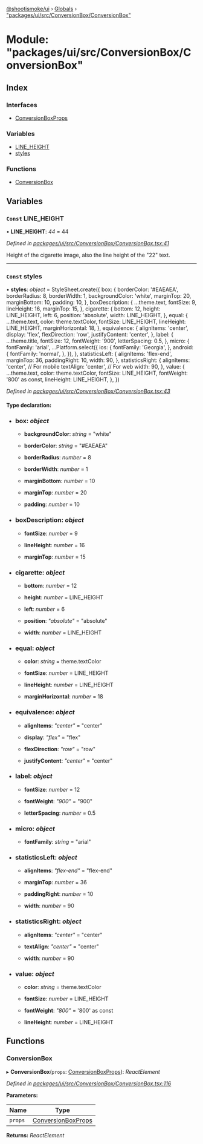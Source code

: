 [@shootismoke/ui](../README.md) › [Globals](../globals.md) › ["packages/ui/src/ConversionBox/ConversionBox"](_packages_ui_src_conversionbox_conversionbox_.md)

# Module: "packages/ui/src/ConversionBox/ConversionBox"

## Index

### Interfaces

* [ConversionBoxProps](../interfaces/_packages_ui_src_conversionbox_conversionbox_.conversionboxprops.md)

### Variables

* [LINE_HEIGHT](_packages_ui_src_conversionbox_conversionbox_.md#const-line_height)
* [styles](_packages_ui_src_conversionbox_conversionbox_.md#const-styles)

### Functions

* [ConversionBox](_packages_ui_src_conversionbox_conversionbox_.md#conversionbox)

## Variables

### `Const` LINE_HEIGHT

• **LINE_HEIGHT**: *44* = 44

*Defined in [packages/ui/src/ConversionBox/ConversionBox.tsx:41](https://github.com/shootismoke/common/blob/72777b1/packages/ui/src/ConversionBox/ConversionBox.tsx#L41)*

Height of the cigarette image, also the line height of the "22" text.

___

### `Const` styles

• **styles**: *object* = StyleSheet.create({
	box: {
		borderColor: '#EAEAEA',
		borderRadius: 8,
		borderWidth: 1,
		backgroundColor: 'white',
		marginTop: 20,
		marginBottom: 10,
		padding: 10,
	},
	boxDescription: {
		...theme.text,
		fontSize: 9,
		lineHeight: 16,
		marginTop: 15,
	},
	cigarette: {
		bottom: 12,
		height: LINE_HEIGHT,
		left: 6,
		position: 'absolute',
		width: LINE_HEIGHT,
	},
	equal: {
		...theme.text,
		color: theme.textColor,
		fontSize: LINE_HEIGHT,
		lineHeight: LINE_HEIGHT,
		marginHorizontal: 18,
	},
	equivalence: {
		alignItems: 'center',
		display: 'flex',
		flexDirection: 'row',
		justifyContent: 'center',
	},
	label: {
		...theme.title,
		fontSize: 12,
		fontWeight: '900',
		letterSpacing: 0.5,
	},
	micro: {
		fontFamily: 'arial',
		...Platform.select({
			ios: {
				fontFamily: 'Georgia',
			},
			android: {
				fontFamily: 'normal',
			},
		}),
	},
	statisticsLeft: {
		alignItems: 'flex-end',
		marginTop: 36,
		paddingRight: 10,
		width: 90,
	},
	statisticsRight: {
		alignItems: 'center', // For mobile
		textAlign: 'center', // For web
		width: 90,
	},
	value: {
		...theme.text,
		color: theme.textColor,
		fontSize: LINE_HEIGHT,
		fontWeight: '800' as const,
		lineHeight: LINE_HEIGHT,
	},
})

*Defined in [packages/ui/src/ConversionBox/ConversionBox.tsx:43](https://github.com/shootismoke/common/blob/72777b1/packages/ui/src/ConversionBox/ConversionBox.tsx#L43)*

#### Type declaration:

* ### **box**: *object*

  * **backgroundColor**: *string* = "white"

  * **borderColor**: *string* = "#EAEAEA"

  * **borderRadius**: *number* = 8

  * **borderWidth**: *number* = 1

  * **marginBottom**: *number* = 10

  * **marginTop**: *number* = 20

  * **padding**: *number* = 10

* ### **boxDescription**: *object*

  * **fontSize**: *number* = 9

  * **lineHeight**: *number* = 16

  * **marginTop**: *number* = 15

* ### **cigarette**: *object*

  * **bottom**: *number* = 12

  * **height**: *number* = LINE_HEIGHT

  * **left**: *number* = 6

  * **position**: *"absolute"* = "absolute"

  * **width**: *number* = LINE_HEIGHT

* ### **equal**: *object*

  * **color**: *string* = theme.textColor

  * **fontSize**: *number* = LINE_HEIGHT

  * **lineHeight**: *number* = LINE_HEIGHT

  * **marginHorizontal**: *number* = 18

* ### **equivalence**: *object*

  * **alignItems**: *"center"* = "center"

  * **display**: *"flex"* = "flex"

  * **flexDirection**: *"row"* = "row"

  * **justifyContent**: *"center"* = "center"

* ### **label**: *object*

  * **fontSize**: *number* = 12

  * **fontWeight**: *"900"* = "900"

  * **letterSpacing**: *number* = 0.5

* ### **micro**: *object*

  * **fontFamily**: *string* = "arial"

* ### **statisticsLeft**: *object*

  * **alignItems**: *"flex-end"* = "flex-end"

  * **marginTop**: *number* = 36

  * **paddingRight**: *number* = 10

  * **width**: *number* = 90

* ### **statisticsRight**: *object*

  * **alignItems**: *"center"* = "center"

  * **textAlign**: *"center"* = "center"

  * **width**: *number* = 90

* ### **value**: *object*

  * **color**: *string* = theme.textColor

  * **fontSize**: *number* = LINE_HEIGHT

  * **fontWeight**: *"800"* = '800' as const

  * **lineHeight**: *number* = LINE_HEIGHT

## Functions

###  ConversionBox

▸ **ConversionBox**(`props`: [ConversionBoxProps](../interfaces/_packages_ui_src_conversionbox_conversionbox_.conversionboxprops.md)): *ReactElement*

*Defined in [packages/ui/src/ConversionBox/ConversionBox.tsx:116](https://github.com/shootismoke/common/blob/72777b1/packages/ui/src/ConversionBox/ConversionBox.tsx#L116)*

**Parameters:**

Name | Type |
------ | ------ |
`props` | [ConversionBoxProps](../interfaces/_packages_ui_src_conversionbox_conversionbox_.conversionboxprops.md) |

**Returns:** *ReactElement*
